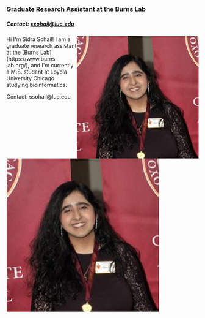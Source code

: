 ### Graduate Research Assistant at the [Burns Lab](https://www.burns-lab.org/)  
##### Contact: ssohail@luc.edu

<img src="Sidra.png" style="float:right;width:320px;height:320px;">

<!DOCTYPE html>
<html>
<body>

<p>Hi I'm Sidra Sohail! I am a graduate research assistant at the [Burns Lab](https://www.burns-lab.org/), and I'm currently a M.S. student at Loyola University Chicago studying bioinformatics. </p>

<img src="Sidra.png" style="float:left;width:400px;height:400px;">

<p>Contact: ssohail@luc.edu</p>
  
</body>
<html>
